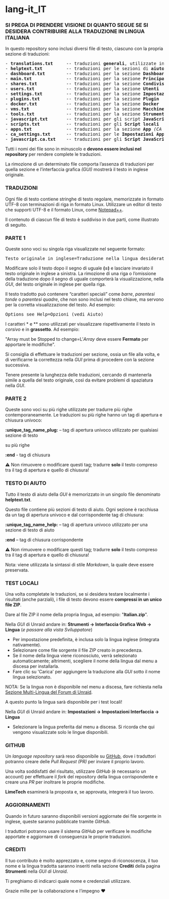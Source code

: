 # lang-it_IT

### SI PREGA DI PRENDERE VISIONE DI QUANTO SEGUE SE SI DESIDERA CONTRIBUIRE ALLA TRADUZIONE IN LINGUA ITALIANA

In questo repository sono inclusi diversi file di testo, ciascuno con la propria sezione di traduzioni:

<pre>
- <strong>translations.txt</strong>     -- traduzioni <strong>generali</strong>, utilizzate in diverse sezioni
- <strong>helptext.txt</strong>         -- traduzioni per le sezioni di <strong>aiuto</strong>
- <strong>dashboard.txt</strong>        -- traduzioni per la sezione <strong>Dashboard</strong>
- <strong>main.txt</strong>             -- traduzioni per la sezione <strong>Principale</strong>
- <strong>shares.txt</strong>           -- traduzioni per la sezione <strong>Condivisioni</strong>
- <strong>users.txt</strong>            -- traduzioni per la sezione <strong>Utenti</strong>
- <strong>settings.txt</strong>         -- traduzioni per la sezione <strong>Impostazioni</strong>
- <strong>plugins.txt</strong>          -- traduzioni per la sezione <strong>Plugin</strong>
- <strong>docker.txt</strong>           -- traduzioni per la sezione <strong>Docker</strong>
- <strong>vms.txt</strong>              -- traduzioni per la sezione <strong>Macchine virtuali</strong>
- <strong>tools.txt</strong>            -- traduzioni per la sezione <strong>Strumenti</strong>
- <strong>javascript.txt</strong>       -- traduzioni per gli script <strong>JavaScript</strong>
- <strong>scripts.txt</strong>          -- traduzioni per gli <strong>Script locali</strong>
- <strong>apps.txt</strong>             -- traduzioni per la sezione <strong>App</strong> <em>(CA = Community Applications)</em>
- <strong>ca_settings.txt</strong>      -- traduzioni per le <strong>Impostazioni App</strong> <em>(CA)</em>
- <strong>javascript.ca.txt</strong>    -- traduzioni per gli <strong>Script JavaScript</strong> della sezione <em>CA</em>
</pre>

Tutti i nomi dei file sono in minuscolo e <strong>devono essere inclusi nel repository</strong> per rendere complete le traduzioni.

La rimozione di un determinato file comporta l’assenza di traduzioni per quella sezione e l’interfaccia grafica *(GUI)* mostrerà il testo in inglese originale.


### TRADUZIONI

Ogni file di testo contiene stringhe di testo regolare, memorizzate in formato UTF-8 con terminazioni di riga in formato Linux.
Utilizzare un editor di testo che supporti UTF-8 e il formato Linux, come [Notepad++](https://notepad-plus-plus.org/downloads).

Il contenuto di ciascun file di testo è suddiviso in due parti, come illustrato di seguito.


### PARTE 1

Queste sono voci su singola riga visualizzate nel seguente formato:

<pre>Testo originale in inglese=Traduzione nella lingua desiderata</pre>

Modificare solo il testo dopo il segno di uguale **(=)** e lasciare invariato il testo originale in inglese a sinistra.
La rimozione di una riga o l’omissione della traduzione dopo il segno di uguale comporterà la visualizzazione, nella *GUI*, del testo originale in inglese per quella riga.

Il testo tradotto può contenere “caratteri speciali” come *barre*, *parentesi tonde* o *parentesi quadre*, che non sono inclusi nel testo chiave, ma servono per la corretta visualizzazione del testo.
Ad esempio:

<pre>Options see Help=Opzioni (vedi Aiuto)</pre>

I caratteri \* e \*\* sono utilizzati per visualizzare rispettivamente il testo in *corsivo* e in **grassetto**.
Ad esempio:

"Array must be Stopped to change=L’*Array* deve essere **Fermato** per apportare le modifiche".

Si consiglia di effettuare le traduzioni per sezione, ossia un file alla volta, e di verificarne la correttezza nella *GUI* prima di procedere con la sezione successiva.

Tenere presente la lunghezza delle traduzioni, cercando di mantenerla simile a quella del testo originale, così da evitare problemi di spaziatura nella *GUI*.


### PARTE 2

Queste sono voci su più righe utilizzate per tradurre più righe contemporaneamente.
Le traduzioni su più righe hanno un tag di apertura e chiusura univoco:

**:unique_tag_name_plug:** – tag di apertura univoco utilizzato per qualsiasi sezione di testo 

su più righe

**:end**    - tag di chiusura

⚠️ Non rimuovere o modificare questi tag; tradurre **solo** il testo compreso tra il tag di apertura e quello di chiusura!


### TESTO DI AIUTO

Tutto il testo di aiuto della *GUI* è memorizzato in un singolo file denominato **helptext.txt**.

Questo file contiene più sezioni di testo di aiuto.
Ogni sezione è racchiusa da un tag di apertura univoco e dal corrispondente tag di chiusura:

**:unique_tag_name_help:**	– tag di apertura univoco utilizzato per una sezione di testo di aiuto

**:end**	– tag di chiusura corrispondente

⚠️ Non rimuovere o modificare questi tag; tradurre **solo** il testo compreso tra il tag di apertura e quello di chiusura!

Nota: viene utilizzata la sintassi di stile *Markdown*, la quale deve essere preservata.


### TEST LOCALI

Una volta completate le traduzioni, se si desidera testare localmente i risultati (anche parziali), i file di testo devono essere **compressi in un unico file ZIP**.

Dare al file ZIP il nome della propria lingua, ad esempio: "**Italian.zip**".

Nella *GUI* di Unraid andare in: **Strumenti → Interfaccia Grafica Web → Lingua** (*e passare alla vista Sviluppatore*)

- Per impostazione predefinita, è inclusa solo la lingua inglese (integrata nativamente).
- Selezionare come file sorgente il file ZIP creato in precedenza.
- Se il nome della lingua viene riconosciuto, verrà selezionato automaticamente; altrimenti, scegliere il nome della lingua dal menu a discesa per installarla.
- Fare clic su 'Carica' per aggiungere la traduzione alla *GUI* sotto il nome lingua selezionato.

NOTA: Se la lingua non è disponibile nel menu a discesa, fare richiesta nella [Sezione Multi-Lingua del Forum di Unraid](https://forums.unraid.net/forum/75-multi-language-section/).

A questo punto la lingua sarà disponibile per i test locali!

Nella *GUI* di Unraid andare in: **Impostazioni → Impostazioni Interfaccia → Lingua**

- Selezionare la lingua preferita dal menu a discesa. Si ricorda che qui vengono visualizzate solo le lingue disponibili.


### GITHUB

Un *language repository* sarà reso disponibile su [GitHub](https://github.com/unraid), dove i traduttori potranno creare delle *Pull Request (PR)* per inviare il proprio lavoro.

Una volta soddisfatti del risultato, utilizzare *GitHub* (è necessario un account) per effettuare il *fork* del repository della lingua corrispondente e creare una *PR* per inoltrare le proprie modifiche.

**LimeTech** esaminerà la proposta e, se approvata, integrerà il tuo lavoro.


### AGGIORNAMENTI

Quando in futuro saranno disponibili versioni aggiornate dei file sorgente in inglese, queste saranno pubblicate tramite *GitHub*.

I traduttori potranno usare il sistema *GitHub* per verificare le modifiche apportate e aggiornare di conseguenza le proprie traduzioni.


### CREDITI

Il tuo contributo è molto apprezzato e, come segno di riconoscenza, il tuo nome e la lingua tradotta saranno inseriti nella sezione **Crediti** della pagina **Strumenti** nella *GUI di Unraid*.

Ti preghiamo di indicarci quale nome e credenziali utilizzare.

Grazie mille per la collaborazione e l’impegno ❤️
